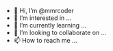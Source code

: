 - 👋 Hi, I’m @mmrcoder
- 👀 I’m interested in ...
- 🌱 I’m currently learning ...
- 💞️ I’m looking to collaborate on ...
- 📫 How to reach me ...

<!---
mmrcoder/mmrcoder is a ✨ special ✨ repository because its `README.md` (this file) appears on your GitHub profile.
You can click the Preview link to take a look at your changes.
--->
